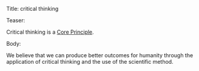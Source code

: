 Title: critical thinking

Teaser:

Critical thinking is a [Core Principle](../core/principles.html).

Body:

We believe that we can produce better outcomes for humanity through the application of critical thinking and the use of the scientific method.
